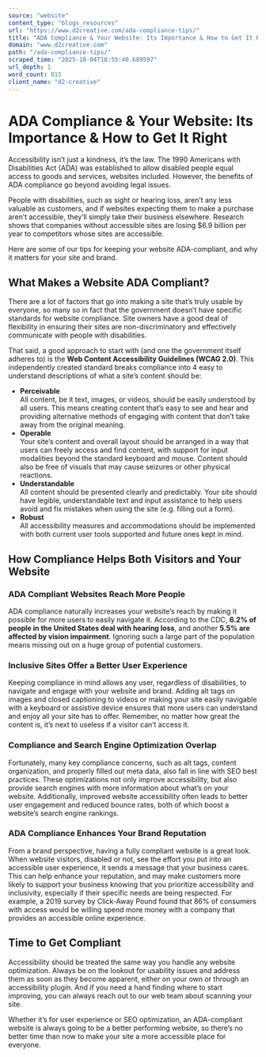 ```yaml
---
source: "website"
content_type: "blogs_resources"
url: "https://www.d2creative.com/ada-compliance-tips/"
title: "ADA Compliance & Your Website: Its Importance & How to Get It Right"
domain: "www.d2creative.com"
path: "/ada-compliance-tips/"
scraped_time: "2025-10-04T18:55:40.689597"
url_depth: 1
word_count: 815
client_name: "d2-creative"
---
```


# ADA Compliance & Your Website: Its Importance & How to Get It Right

Accessibility isn’t just a kindness, it’s the law. The 1990 Americans with Disabilities Act (ADA) was established to allow disabled people equal access to goods and services, websites included. However, the benefits of ADA compliance go beyond avoiding legal issues.

People with disabilities, such as sight or hearing loss, aren’t any less valuable as customers, and if websites expecting them to make a purchase aren’t accessible, they’ll simply take their business elsewhere. Research shows that companies without accessible sites are losing $6.9 billion per year to competitors whose sites are accessible.

Here are some of our tips for keeping your website ADA-compliant, and why it matters for your site and brand.

## What Makes a Website ADA Compliant?

There are a lot of factors that go into making a site that’s truly usable by everyone, so many so in fact that the government doesn’t have specific standards for website compliance. Site owners have a good deal of flexibility in ensuring their sites are non-discriminatory and effectively communicate with people with disabilities.

That said, a good approach to start with (and one the government itself adheres to) is the **Web Content Accessibility Guidelines (WCAG 2.0)**. This independently created standard breaks compliance into 4 easy to understand descriptions of what a site’s content should be:

* **Perceivable**  
  All content, be it text, images, or videos, should be easily understood by all users. This means creating content that’s easy to see and hear and providing alternative methods of engaging with content that don’t take away from the original meaning.
* **Operable**  
  Your site’s content and overall layout should be arranged in a way that users can freely access and find content, with support for input modalities beyond the standard keyboard and mouse. Content should also be free of visuals that may cause seizures or other physical reactions.
* **Understandable**  
  All content should be presented clearly and predictably. Your site should have legible, understandable text and input assistance to help users avoid and fix mistakes when using the site (e.g. filling out a form).
* **Robust**  
  All accessibility measures and accommodations should be implemented with both current user tools supported and future ones kept in mind.

## How Compliance Helps Both Visitors and Your Website

### ADA Compliant Websites Reach More People

ADA compliance naturally increases your website’s reach by making it possible for more users to easily navigate it. According to the CDC, **6.2% of people in the United States deal with hearing loss**, and another **5.5% are affected by vision impairment**. Ignoring such a large part of the population means missing out on a huge group of potential customers.

### Inclusive Sites Offer a Better User Experience

Keeping compliance in mind allows any user, regardless of disabilities, to navigate and engage with your website and brand. Adding alt tags on images and closed captioning to videos or making your site easily navigable with a keyboard or assistive device ensures that more users can understand and enjoy all your site has to offer. Remember, no matter how great the content is, it’s next to useless if a visitor can’t access it.

### Compliance and Search Engine Optimization Overlap

Fortunately, many key compliance concerns, such as alt tags, content organization, and properly filled out meta data, also fall in line with SEO best practices. These optimizations not only improve accessibility, but also provide search engines with more information about what’s on your website. Additionally, improved website accessibility often leads to better user engagement and reduced bounce rates, both of which boost a website’s search engine rankings.

### ADA Compliance Enhances Your Brand Reputation

From a brand perspective, having a fully compliant website is a great look. When website visitors, disabled or not, see the effort you put into an accessible user experience, it sends a message that your business cares. This can help enhance your reputation, and may make customers more likely to support your business knowing that you prioritize accessibility and inclusivity, especially if their specific needs are being respected. For example, a 2019 survey by Click-Away Pound found that 86% of consumers with access would be willing spend more money with a company that provides an accessible online experience.

## Time to Get Compliant

Accessibility should be treated the same way you handle any website optimization. Always be on the lookout for usability issues and address them as soon as they become apparent, either on your own or through an accessibility plugin. And if you need a hand finding where to start improving, you can always reach out to our web team about scanning your site.

Whether it’s for user experience or SEO optimization, an ADA-compliant website is always going to be a better performing website, so there’s no better time than now to make your site a more accessible place for everyone.